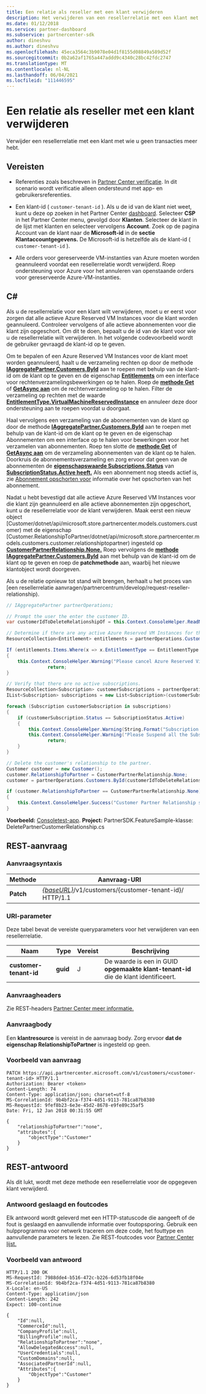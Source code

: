 ```yaml
---
title: Een relatie als reseller met een klant verwijderen
description: Het verwijderen van een resellerrelatie met een klant met wie u geen transacties meer hebt.
ms.date: 01/12/2018
ms.service: partner-dashboard
ms.subservice: partnercenter-sdk
author: dineshvu
ms.author: dineshvu
ms.openlocfilehash: 45eca3564c3b9078e04d1f8155d08849a589d52f
ms.sourcegitcommit: 0b2a62af1765a447addd9c4340c28bc42fdc2747
ms.translationtype: MT
ms.contentlocale: nl-NL
ms.lasthandoff: 06/04/2021
ms.locfileid: "111446595"
---
```

# <a name="remove-a-reseller-relationship-with-a-customer"></a>Een relatie als reseller met een klant verwijderen

Verwijder een resellerrelatie met een klant met wie u geen transacties meer hebt.

## <a name="prerequisites"></a>Vereisten

- Referenties zoals beschreven in [Partner Center verificatie](partner-center-authentication.md). In dit scenario wordt verificatie alleen ondersteund met app- en gebruikersreferenties.

- Een klant-id ( `customer-tenant-id` ). Als u de id van de klant niet weet, kunt u deze op zoeken in het Partner Center [dashboard](https://partner.microsoft.com/dashboard). Selecteer **CSP** in het Partner Center menu, gevolgd door **Klanten**. Selecteer de klant in de lijst met klanten en selecteer vervolgens **Account**. Zoek op de pagina Account van de klant naar de **Microsoft-id** in de **sectie Klantaccountgegevens.** De Microsoft-id is hetzelfde als de klant-id ( `customer-tenant-id` ).

- Alle orders voor gereserveerde VM-instanties van Azure moeten worden geannuleerd voordat een resellerrelatie wordt verwijderd. Roep ondersteuning voor Azure voor het annuleren van openstaande orders voor gereserveerde Azure-VM-instanties.

## <a name="c"></a>C\#

Als u de resellerrelatie voor een klant wilt verwijderen, moet u er eerst voor zorgen dat alle actieve Azure Reserved VM Instances voor die klant worden geannuleerd. Controleer vervolgens of alle actieve abonnementen voor die klant zijn opgeschort. Om dit te doen, bepaalt u de id van de klant voor wie u de resellerrelatie wilt verwijderen. In het volgende codevoorbeeld wordt de gebruiker gevraagd de klant-id op te geven.

Om te bepalen of een Azure Reserved VM Instances voor de klant moet worden geannuleerd, haalt u de verzameling rechten op door de methode [**IAggregatePartner.Customers.ById**](/dotnet/api/microsoft.store.partnercenter.customers.icustomercollection.byid) aan te roepen met behulp van de klant-id om de klant op te geven en de eigenschap [**Entitlements**](/dotnet/api/microsoft.store.partnercenter.customers.icustomer.subscriptions) om een interface voor rechtenverzamelingsbewerkingen op te halen. Roep de [**methode Get**](/dotnet/api/microsoft.store.partnercenter.subscriptions.isubscriptioncollection.get) of [**GetAsync aan**](/dotnet/api/microsoft.store.partnercenter.subscriptions.isubscriptioncollection.getasync) om de rechtenverzameling op te halen. Filter de verzameling op rechten met de waarde [**EntitlementType.VirtualMachineReservedInstance**](entitlement-resources.md#entitlementtype) en annuleer deze door ondersteuning aan te roepen voordat u doorgaat. [](entitlement-resources.md#entitlementtype)

Haal vervolgens een verzameling van de abonnementen van de klant op door de methode [**IAggregatePartner.Customers.ById**](/dotnet/api/microsoft.store.partnercenter.customers.icustomercollection.byid) aan te roepen met behulp van de klant-id om de klant op te geven en de eigenschap Abonnementen om een interface op te halen voor bewerkingen voor het verzamelen van abonnementen. [](/dotnet/api/microsoft.store.partnercenter.customers.icustomer.subscriptions) Roep ten slotte de [**methode Get**](/dotnet/api/microsoft.store.partnercenter.subscriptions.isubscriptioncollection.get) of [**GetAsync aan**](/dotnet/api/microsoft.store.partnercenter.subscriptions.isubscriptioncollection.getasync) om de verzameling abonnementen van de klant op te halen. Doorkruis de abonnementsverzameling en zorg ervoor dat geen van de abonnementen de [**eigenschapswaarde Subscriptions.Status**](/dotnet/api/microsoft.store.partnercenter.models.subscriptions.subscription.status) van [**SubscriptionStatus.Active heeft.**](/dotnet/api/microsoft.store.partnercenter.models.subscriptions.subscriptionstatus) Als een abonnement nog steeds actief is, zie [Abonnement opschorten voor](suspend-a-subscription.md) informatie over het opschorten van het abonnement.

Nadat u hebt bevestigd dat alle actieve Azure Reserved VM Instances voor die klant zijn geannuleerd en alle actieve abonnementen zijn opgeschort, kunt u de resellerrelatie voor de klant verwijderen. Maak eerst een nieuw object [Customer/dotnet/api/microsoft.store.partnercenter.models.customers.customer) met de eigenschap [Customer.RelationshipToPartner/dotnet/api/microsoft.store.partnercenter.models.customers.customer.relationshiptopartner) ingesteld op [**CustomerPartnerRelationship.None.**](/dotnet/api/microsoft.store.partnercenter.models.customers.customerpartnerrelationship) Roep vervolgens de [**methode IAggregatePartner.Customers.ById**](/dotnet/api/microsoft.store.partnercenter.customers.icustomercollection.byid) aan met behulp van de klant-id om de klant op te geven en roep de **patchmethode** aan, waarbij het nieuwe klantobject wordt doorgeven.

Als u de relatie opnieuw tot stand wilt brengen, herhaalt u het proces van [een resellerrelatie aanvragen/partnercentrum/develop/request-reseller-relationship).

``` csharp
// IAggregatePartner partnerOperations;

// Prompt the user the enter the customer ID.
var customerIdToDeleteRelationshipOf = this.Context.ConsoleHelper.ReadNonEmptyString("Please enter the ID of the customer you want to delete the relationship with", "The customer ID can't be empty");

// Determine if there are any active Azure Reserved VM Instances for this customer.
ResourceCollection<Entitlement> entitlements = partnerOperations.Customers.ById(customerIdToDeleteRelationshipOf).Entitlements.Get();

If (entitlements.Items.Where(x => x.EntitlementType == EntitlementType.VirtualMachineReservedInstance).Any())
{
    this.Context.ConsoleHelper.Warning("Please cancel Azure Reserved Virtual Machine Instance orders through support and try again. Aborting the delete customer relationship operation");
               return;
}

// Verify that there are no active subscriptions.
ResourceCollection<Subscription> customerSubscriptions = partnerOperations.Customers.ById(customerIdToDeleteRelationshipOf).Subscriptions.Get();
IList<Subscription> subscriptions = new List<Subscription>(customerSubscriptions.Items);

foreach (Subscription customerSubscription in subscriptions)
{
    if (customerSubscription.Status == SubscriptionStatus.Active)
    {
        this.Context.ConsoleHelper.Warning(String.Format("Subscription with ID :{0}  OfferName: {1} cannot be in active state, ", customerSubscription.Id, customerSubscription.OfferName));
        this.Context.ConsoleHelper.Warning("Please Suspend all the Subscriptions and try again. Aborting the delete customer relationship operation");
               return;
    }
}

// Delete the customer's relationship to the partner.
Customer customer = new Customer();
customer.RelationshipToPartner = CustomerPartnerRelationship.None;
customer = partnerOperations.Customers.ById(customerIdToDeleteRelationshipOf).Patch(customer);

if (customer.RelationshipToPartner == CustomerPartnerRelationship.None)
{
    this.Context.ConsoleHelper.Success("Customer Partner Relationship successfully deleted");
}
```

**Voorbeeld:** [Consoletest-app](console-test-app.md). **Project:** PartnerSDK.FeatureSample-klasse: DeletePartnerCustomerRelationship.cs 

## <a name="rest-request"></a>REST-aanvraag

### <a name="request-syntax"></a>Aanvraagsyntaxis

| Methode     | Aanvraag-URI                                                                                                                           |
|------------|---------------------------------------------------------------------------------------------------------------------------------------|
| **Patch**  | [*{baseURL}*](partner-center-rest-urls.md)/v1/customers/{customer-tenant-id}/ HTTP/1.1 |

### <a name="uri-parameter"></a>URI-parameter

Deze tabel bevat de vereiste queryparameters voor het verwijderen van een resellerrelatie.

| Naam                   | Type     | Vereist | Beschrijving                                                                        |
|------------------------|----------|----------|------------------------------------------------------------------------------------|
| **customer-tenant-id** | **guid** | J        | De waarde is een in GUID **opgemaakte klant-tenant-id** die de klant identificeert. |

### <a name="request-headers"></a>Aanvraagheaders

Zie REST-headers [Partner Center meer informatie.](headers.md)

### <a name="request-body"></a>Aanvraagbody

Een **klantresource** is vereist in de aanvraag body. Zorg ervoor **dat de eigenschap RelationshipToPartner** is ingesteld op geen.

### <a name="request-example"></a>Voorbeeld van aanvraag

```http
PATCH https://api.partnercenter.microsoft.com/v1/customers/<customer-tenant-id> HTTP/1.1
Authorization: Bearer <token>
Content-Length: 74
Content-Type: application/json; charset=utf-8
MS-CorrelationId: 9b4bf2ca-f374-4d51-9113-781ca87b8380
MS-RequestId: 9fef8b23-6e3e-45d2-8678-e9fe89c35af5
Date: Fri, 12 Jan 2018 00:31:55 GMT

{
    "relationshipToPartner":"none",
    "attributes":{
        "objectType":"Customer"
    }
}
```

## <a name="rest-response"></a>REST-antwoord

Als dit lukt, wordt met deze methode een resellerrelatie voor de opgegeven klant verwijderd.

### <a name="response-success-and-error-codes"></a>Antwoord geslaagd en foutcodes

Elk antwoord wordt geleverd met een HTTP-statuscode die aangeeft of de fout is geslaagd en aanvullende informatie over foutopsporing. Gebruik een hulpprogramma voor netwerk traceren om deze code, het fouttype en aanvullende parameters te lezen. Zie REST-foutcodes voor [Partner Center lijst.](error-codes.md)

### <a name="response-example"></a>Voorbeeld van antwoord

```http
HTTP/1.1 200 OK
MS-RequestId: 7988dde4-b516-472c-b226-6d53fb18f04e
MS-CorrelationId: 9b4bf2ca-f374-4d51-9113-781ca87b8380
X-Locale: en-US
Content-Type: application/json
Content-Length: 242
Expect: 100-continue

{
    "Id":null,
    "CommerceId":null,
    "CompanyProfile":null,
    "BillingProfile":null,
    "RelationshipToPartner":"none",
    "AllowDelegatedAccess":null,
    "UserCredentials":null,
    "CustomDomains":null,
    "AssociatedPartnerId":null,
    "Attributes":{
        "ObjectType":"Customer"
    }
}
```
